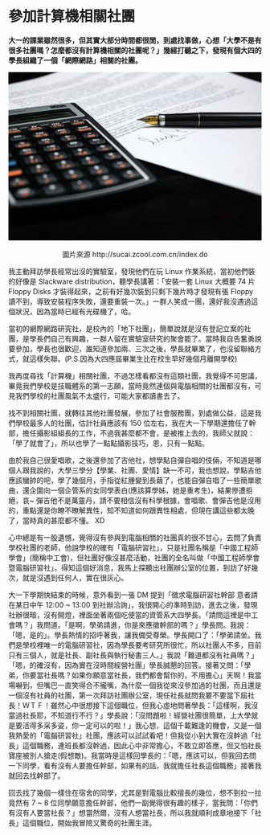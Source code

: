 # 參加計算機相關社團

**大一的課業雖然很多，但其實大部分時間都很閒，到處找事做，心想「大學不是有很多社團嗎？怎麼都沒有計算機相關的社團呢？」幾經打聽之下，發現有個大四的學長組織了一個「網際網路」相關的社團。**

<p align="center"><img src="images/document-agreement-documents-sign-business-paper.jpg" /></p>
<p align="center">圖片來源 http://sucai.zcool.com.cn/index.do

我主動拜訪學長經常出沒的實驗室，發現他們在玩 Linux 作業系統，當初他們裝的好像是 Slackware distribution，聽學長講著：「安裝一套 Linux 大概要 74 片 Floppy Disks 才裝得起來，之前有好幾次裝到只剩下幾片時才發現有張 Floppy 讀不到，導致安裝程序失敗，還要重裝一次。」一群人笑成一團，還好我沒遇過這個狀況，因為當時已經有光碟機了，哈。

當初的網際網路研究社，是校內的「地下社團」，簡單說就是沒有登記立案的社團，是學長們自己有興趣，一群人留在實驗室研究的聚會罷了。當時我自告奮勇說要參加，學長也很歡迎，誰知道參加兩、三次之後，學長就畢業了，也沒留聯絡方式，就這樣失聯。(P.S.因為大四應屆畢業生比在校生早好幾個月離開學校)

我再度尋找「計算機」相關社團，不過怎樣看都沒有這類社團，我覺得不可思議，畢竟我們學校是技職體系的第一志願，當時竟然連個與電腦相關的社團都沒有，可見我們學校的社團風氣不太盛行，可能大家都讀書去了。

找不到相關社團，就轉往其他社團發展，參加了社會服務團，到處做公益，這是我們學校最多人的社團，估計社員應該有 150 位左右，我在大一下學期還擔任了幹部，擔任攝影組組長的工作，不過我甚麼都不會，是被推上去的，我師父就說：「學了就會了」，所以也學了一點點攝影技巧，恩，只有一點點。

由於我自己很愛唱歌，之後還參加了吉他社，想學點自彈自唱的伎倆，不知道是哪個人跟我說的，大學三學分【學業、社團、愛情】缺一不可，我也想說，學點吉他應該蠻帥的吧，學了幾個月，手指從紅腫變到長繭了，也能自彈自唱了一些簡單歌曲，還企圖向一個企管系的女同學表白(應該算學姊，她是重考生)，結果慘遭拒絕，哀~ 彈吉他不是萬靈丹，請不要相信沒有科學根據，會唱歌、會彈吉他是沒用的，重點還是你瞭不瞭解異性，知不知道如何跟異性相處，但現在講這些都太晚了，當時真的甚麼都不懂。 XD

心中總是有一股遺憾，覺得沒有參與到電腦相關的社團真的很不甘心，去問了負責學校社團的老師，他說學校的確有「電腦研習社」，只是社團名稱是「中國工程師學會」(簡稱中工會)，但社團好像沒甚麼活動，社團的全名叫做「中國工程師學會暨電腦研習社」。得知這個好消息，我馬上探聽出社團辦公室的位置，到訪了好幾次，就是沒遇到任何人，實在很灰心。

大一下學期快結束的時候，意外看到一張 DM 提到「徵求電腦研習社幹部 意者請在某日中午 12:00 ~ 13:00 到社辦洽詢」，我很開心的準時到訪，進去之後，發現社辦很暗，沒有開燈，裡面坐著兩個吃便當的資管系大四學長。「請問這裡是中工會嗎？」我問道。「是啊，學弟請進，你是來應徵幹部的嗎？」學長問。我說：「嗯，是的」。學長熱情的招呼著我，讓我備受尊榮。學長開口了：「學弟請坐。我們是學校裡唯一的電腦研習社，因為學長要考研究所很忙，所以社團人不多，目前只有三個人，就是社長、副社長與執行秘書三人。」我說「難道都沒有社員嗎？」「嗯，的確沒有，因為實在沒時間經營社團」學長誠懇的回答。接著又問：「學弟，你要當社長嗎？如果你願意當社長，我們都會幫你的，不用擔心」天啊！我當場嚇到，但嘴巴一直笑得合不攏嘴，為什麼一個我從來沒參加過的社團，而且還是一個沒有社員的社團，第一次拜訪社團辦公室，現任社長就問我要不要當下屆社長！ＷＴＦ！雖然心中很想接下這個職位，但我心虛地問著學長：「這樣啊，我沒當過社長耶，不知道行不行？」學長說：「沒問題啦！經營社團很簡單，上大學就是要活得多采多姿，你一定可以的啦！」我心想，這個千載難逢的機會，又是一個我熱愛的「電腦研習社」社團，應該可以試試看吧！但我從小到大實在沒幹過「社長」這個職務，連班長都沒幹過，因此心中非常擔心，不敢立即答應，但又怕社長寶座被別人搶走(假想敵)。我當時是這樣回學長的：「嗯，應該可以，但我回去問一下同學，看有沒有人要擔任幹部，如果有的話，我就擔任社長這個職務」接著我就回去找幹部了。

回去找了幾個一樣住在宿舍的同學，尤其是對電腦比較擅長的幾位，想不到拉一拉竟然有 7 ~ 8 位同學願意擔任幹部，他們一副覺得很有趣的樣子，當我問：「你們有沒有人要當社長？」想當然爾，沒有人想當社長，所以我就順利成章地接下「社長」這個職位，開始我冒險又驚奇的社團生涯。
